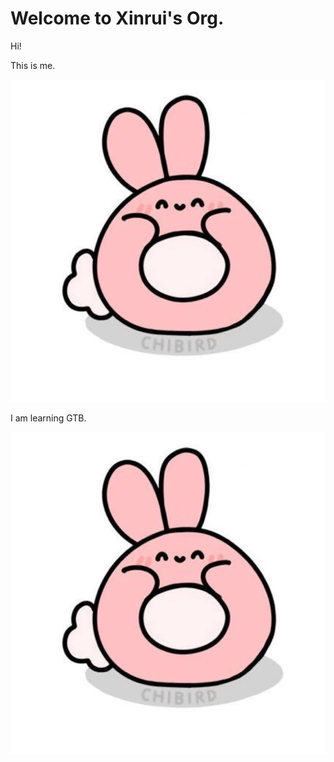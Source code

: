 # Welcome to Xinrui's Org.
Hi!

This is me.

![rabbit](https://github.com/gtb-2022-chen-xinrui/.github/blob/master/image/pic2.jpg)

I am learning GTB.

![rabbit2](https://github.com/gtb-2022-chen-xinrui/.github/blob/master/image/pic2.jpg)